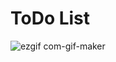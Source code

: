 # ToDo List

![ezgif com-gif-maker](https://user-images.githubusercontent.com/80612679/210787770-2b856f60-df9d-4390-8ca3-e5f854cc6bb1.gif)
